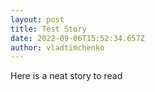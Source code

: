 ```yaml
---
layout: post
title: Test Story
date: 2022-09-06T15:52:34.657Z
author: vladtimchenko
---
```

Here is a neat story to read